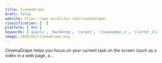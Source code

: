 ```yaml
---
title: Cinemadrape
draft: false 
website: https://www.aurelitec.com/cinemadrape/
classification: ['']
platform: ['Web']
keywords: ['aipoly', 'backdrop', 'carpet', 'cleanmymac_x', 'clutter_cloak', 'corrello', 'focus', 'fossils', 'hiddenme', 'ledimmer', 'macfly_pro', 'papier', 'paws_for_trello', 'pliim', 'room_for_more', 'steghide', 'tunnelvision', 'zorro']
image: 2020/04/Cinemadrape.png
---
```

CinemaDrape helps you focus on your current task on the screen (such as a video in a web page, a...